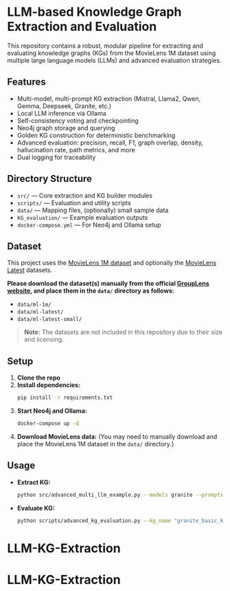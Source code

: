 # LLM-based Knowledge Graph Extraction and Evaluation

This repository contains a robust, modular pipeline for extracting and evaluating knowledge graphs (KGs) from the MovieLens 1M dataset using multiple large language models (LLMs) and advanced evaluation strategies.

## Features

- Multi-model, multi-prompt KG extraction (Mistral, Llama2, Qwen, Gemma, Deepseek, Granite, etc.)
- Local LLM inference via Ollama
- Self-consistency voting and checkpointing
- Neo4j graph storage and querying
- Golden KG construction for deterministic benchmarking
- Advanced evaluation: precision, recall, F1, graph overlap, density, hallucination rate, path metrics, and more
- Dual logging for traceability

## Directory Structure

- `src/` — Core extraction and KG builder modules
- `scripts/` — Evaluation and utility scripts
- `data/` — Mapping files, (optionally) small sample data
- `KG_evaluation/` — Example evaluation outputs
- `docker-compose.yml` — For Neo4j and Ollama setup

## Dataset

This project uses the [MovieLens 1M dataset](https://grouplens.org/datasets/movielens/1m/) and optionally the [MovieLens Latest](https://grouplens.org/datasets/movielens/latest/) datasets.

**Please download the dataset(s) manually from the official [GroupLens website](https://grouplens.org/datasets/movielens/), and place them in the `data/` directory as follows:**

- `data/ml-1m/`
- `data/ml-latest/`
- `data/ml-latest-small/`

> **Note:** The datasets are not included in this repository due to their size and licensing.

## Setup

1. **Clone the repo**
2. **Install dependencies:**
   ```bash
   pip install -r requirements.txt
   ```
3. **Start Neo4j and Ollama:**
   ```bash
   docker-compose up -d
   ```
4. **Download MovieLens data:**
   (You may need to manually download and place the MovieLens 1M dataset in the `data/` directory.)

## Usage

- **Extract KG:**
  ```bash
  python src/advanced_multi_llm_example.py --models granite --prompts basic --dataset data/ml-1m --start_index 0
  ```
- **Evaluate KG:**
  ```bash
  python scripts/advanced_kg_evaluation.py --kg_name "granite_basic_kg" --dataset data/ml-1m
  ```


# LLM-KG-Extraction
# LLM-KG-Extraction
